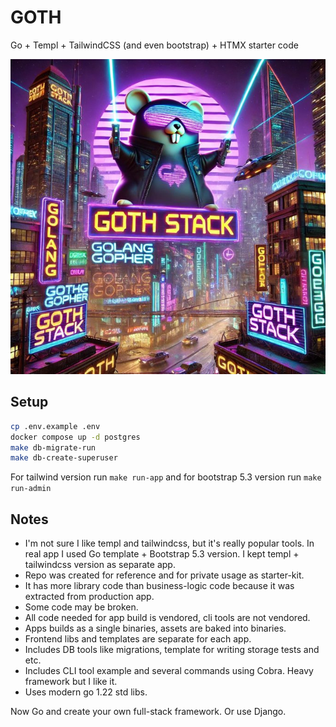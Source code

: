 # GOTH

Go + Templ + TailwindCSS (and even bootstrap) + HTMX starter code

![](./docs/images/image.png)

## Setup

```sh
cp .env.example .env
docker compose up -d postgres
make db-migrate-run
make db-create-superuser
```

For tailwind version run `make run-app` and for bootstrap 5.3 version run `make run-admin`

## Notes

- I'm not sure I like templ and tailwindcss, but it's really popular tools. In real app I used Go template + Bootstrap 5.3 version. I kept templ + tailwindcss version as separate app.
- Repo was created for reference and for private usage as starter-kit.
- It has more library code than business-logic code because it was extracted from production app.
- Some code may be broken.
- All code needed for app build is vendored, cli tools are not vendored.
- Apps builds as a single binaries, assets are baked into binaries.
- Frontend libs and templates are separate for each app.
- Includes DB tools like migrations, template for writing storage tests and etc.
- Includes CLI tool example and several commands using Cobra. Heavy framework but I like it.
- Uses modern go 1.22 std libs.

Now Go and create your own full-stack framework. Or use Django.
